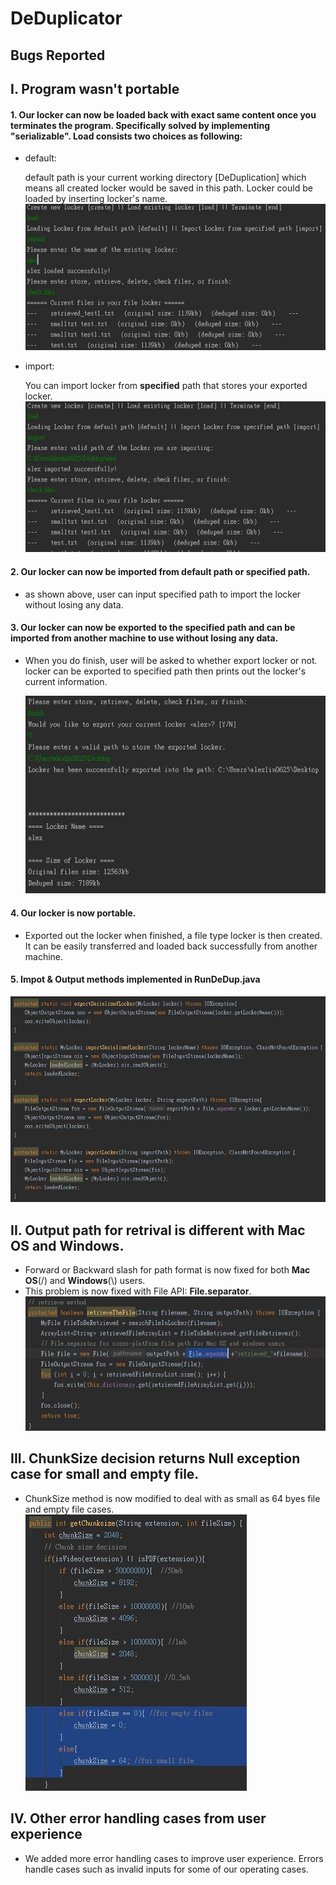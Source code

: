 # DeDuplicator

## **Bugs Reported**
## I. Program wasn't portable
#### 1. Our locker can now be **loaded back** with exact same content once you terminates the program. Specifically solved by implementing "serializable". Load consists two choices as following:
* default: 

  default path is your current working directory [DeDuplication] which means all created locker would be saved in this path. Locker could be loaded by inserting locker's name. 
  ![alt text](https://github.com/alexlin0625/Deduplicator/blob/master/Pictures/load%20locker%20from%20default%20path.JPG)

* import: 

  You can import locker from **specified** path that stores your exported locker.
  ![alt text](https://github.com/alexlin0625/Deduplicator/blob/master/Pictures/import%20locker%20from%20specified%20path.JPG)

#### 2. Our locker can now be **imported** from default path or specified path. 
* as shown above, user can input specified path to import the locker without losing any data. 

#### 3. Our locker can now be **exported** to the specified path and can be imported from another machine to use without losing any data.

* When you do finish, user will be asked to whether export locker or not. locker can be exported to specified path then prints out the locker's current information.

  ![alt text](https://github.com/alexlin0625/Deduplicator/blob/master/Pictures/export%20locker%20to%20specified%20path.JPG)

#### 4. Our locker is now portable.
* Exported out the locker when finished, a file type locker is then created. It can be easily transferred and loaded back successfully from another machine. 

#### 5. Impot & Output methods implemented in RunDeDup.java 
  ![alt text](https://github.com/alexlin0625/Deduplicator/blob/master/Pictures/Import%20%26%20Export%20method.JPG)


## II. Output path for retrival is different with Mac OS and Windows.
* Forward or Backward slash for path format is now fixed for both **Mac OS**(/) and **Windows**(\\) users. 
* This problem is now fixed with File API: **File.separator**.
  ![alt text](https://github.com/alexlin0625/Deduplicator/blob/master/Pictures/Output%20path%20format%20bug%20fix%20for%20Mac%26Windows.JPG)


## III. ChunkSize decision returns Null exception case for small and empty file.
* ChunkSize method is now modified to deal with as small as 64 byes file and empty file cases.
  ![alt text](https://github.com/alexlin0625/Deduplicator/blob/master/Pictures/Chunksize%20decision%20bug%20fix%20for%20small%20size%20files.JPG)


## IV. Other error handling cases from user experience
* We added more error handling cases to improve user experience. Errors handle cases such as invalid inputs for some of our operating cases.  


